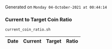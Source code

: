 Generated on `Monday 04-October-2021 at 00:44:14`

### Current to Target Coin Ratio
`current_coin_ratio.sh`

Date|Current|Target|Ratio
---|---|---|---
